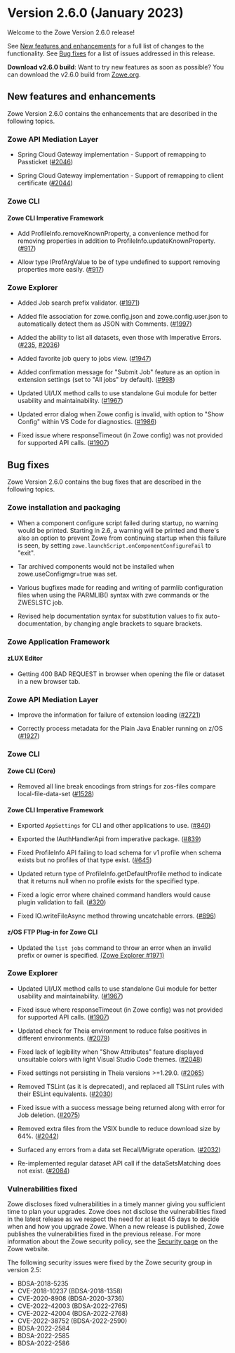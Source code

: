 # Version 2.6.0 (January 2023)

Welcome to the Zowe Version 2.6.0 release!

See [New features and enhancements](#new-features-and-enhancements) for a full list of changes to the functionality. See [Bug fixes](#bug-fixes) for a list of issues addressed in this release.

**Download v2.6.0 build**: Want to try new features as soon as possible? You can download the v2.6.0 build from [Zowe.org](https://www.zowe.org/download.html).

## New features and enhancements

Zowe Version 2.6.0 contains the enhancements that are described in the following topics.

### Zowe API Mediation Layer

* Spring Cloud Gateway implementation - Support of remapping to Passticket ([#2046](https://github.com/zowe/api-layer/issues/2046))

* Spring Cloud Gateway implementation - Support of remapping to client certificate ([#2044](https://github.com/zowe/api-layer/issues/2044))

### Zowe CLI

#### Zowe CLI Imperative Framework

- Add ProfileInfo.removeKnownProperty, a convenience method for removing properties in addition to ProfileInfo.updateKnownProperty. ([#917](https://github.com/zowe/imperative/issues/917))

- Allow type IProfArgValue to be of type undefined to support removing properties more easily. ([#917](https://github.com/zowe/imperative/issues/917))

### Zowe Explorer

- Added Job search prefix validator. ([#1971](https://github.com/zowe/vscode-extension-for-zowe/issues/1971))

- Added file association for zowe.config.json and zowe.config.user.json to automatically detect them as JSON with Comments. ([#1997](https://github.com/zowe/vscode-extension-for-zowe/issues/1997))

- Added the ability to list all datasets, even those with Imperative Errors. ([#235](https://github.com/zowe/vscode-extension-for-zowe/issues/235), [#2036](https://github.com/zowe/vscode-extension-for-zowe/issues/2036))

- Added favorite job query to jobs view. ([#1947](https://github.com/zowe/vscode-extension-for-zowe/issues/1947))

- Added confirmation message for "Submit Job" feature as an option in extension settings (set to "All jobs" by default). ([#998](https://github.com/zowe/vscode-extension-for-zowe/issues/998))

- Updated UI/UX method calls to use standalone Gui module for better usability and maintainability. ([#1967](https://github.com/zowe/vscode-extension-for-zowe/issues/1967))

- Updated error dialog when Zowe config is invalid, with option to "Show Config" within VS Code for diagnostics. ([#1986](https://github.com/zowe/vscode-extension-for-zowe/issues/1986))

- Fixed issue where responseTimeout (in Zowe config) was not provided for supported API calls. ([#1907](https://github.com/zowe/vscode-extension-for-zowe/issues/1907))

## Bug fixes

Zowe Version 2.6.0 contains the bug fixes that are described in the following topics.

### Zowe installation and packaging

- When a component configure script failed during startup, no warning would be printed. Starting in 2.6, a warning will be printed and there's also an option to prevent Zowe from continuing startup when this failure is seen, by setting `zowe.launchScript.onComponentConfigureFail` to "exit".

- Tar archived components would not be installed when zowe.useConfigmgr=true was set.

- Various bugfixes made for reading and writing of parmlib configuration files when using the PARMLIB() syntax with zwe commands or the ZWESLSTC job.

- Revised help documentation syntax for substitution values to fix auto-documentation, by changing angle brackets to square brackets.

### Zowe Application Framework

#### zLUX Editor

- Getting 400 BAD REQUEST in browser when opening the file or dataset in a new browser tab.

### Zowe API Mediation Layer

* Improve the information for failure of extension loading ([#2721](https://github.com/zowe/api-layer/pull/2721)) 

* Correctly process metadata for the Plain Java Enabler running on z/OS ([#1927](https://github.com/zowe/api-layer/issues/1927))
### Zowe CLI

#### Zowe CLI (Core)

- Removed all line break encodings from strings for zos-files compare local-file-data-set ([#1528](https://github.com/zowe/zowe-cli/issues/1528))

#### Zowe CLI Imperative Framework

- Exported `AppSettings` for CLI and other applications to use. ([#840](https://github.com/zowe/imperative/issues/840))

- Exported the IAuthHandlerApi from imperative package. ([#839](https://github.com/zowe/imperative/issues/839))

- Fixed ProfileInfo API failing to load schema for v1 profile when schema exists but no profiles of that type exist. ([#645](https://github.com/zowe/imperative/issues/645))

- Updated return type of ProfileInfo.getDefaultProfile method to indicate that it returns null when no profile exists for the specified type.

- Fixed a logic error where chained command handlers would cause plugin validation to fail. ([#320](https://github.com/zowe/imperative/issues/320))

- Fixed IO.writeFileAsync method throwing uncatchable errors. ([#896](https://github.com/zowe/imperative/issues/896))

#### z/OS FTP Plug-in for Zowe CLI

- Updated the `list jobs` command to throw an error when an invalid prefix or owner is specified. [(Zowe Explorer #1971)](https://github.com/zowe/vscode-extension-for-zowe/issues/1971)

### Zowe Explorer

- Updated UI/UX method calls to use standalone Gui module for better usability and maintainability. ([#1967](https://github.com/zowe/vscode-extension-for-zowe/issues/1967))

- Fixed issue where responseTimeout (in Zowe config) was not provided for supported API calls. ([#1907](https://github.com/zowe/vscode-extension-for-zowe/issues/1907))

- Updated check for Theia environment to reduce false positives in different environments. ([#2079](https://github.com/zowe/vscode-extension-for-zowe/issues/2079))

- Fixed lack of legibility when "Show Attributes" feature displayed unsuitable colors with light Visual Studio Code themes. ([#2048](https://github.com/zowe/vscode-extension-for-zowe/issues/2048))

- Fixed settings not persisting in Theia versions >=1.29.0. ([#2065](https://github.com/zowe/vscode-extension-for-zowe/pull/2065))

- Removed TSLint (as it is deprecated), and replaced all TSLint rules with their ESLint equivalents. ([#2030](https://github.com/zowe/vscode-extension-for-zowe/issues/2030))

- Fixed issue with a success message being returned along with error for Job deletion. ([#2075](https://github.com/zowe/vscode-extension-for-zowe/issues/2075))

- Removed extra files from the VSIX bundle to reduce download size by 64%. ([#2042](https://github.com/zowe/vscode-extension-for-zowe/pull/2042))

- Surfaced any errors from a data set Recall/Migrate operation. ([#2032](https://github.com/zowe/vscode-extension-for-zowe/issues/2032))

- Re-implemented regular dataset API call if the dataSetsMatching does not exist. ([#2084](https://github.com/zowe/vscode-extension-for-zowe/issues/2084))

### Vulnerabilities fixed

Zowe discloses fixed vulnerabilities in a timely manner giving you sufficient time to plan your upgrades. Zowe does not disclose the vulnerabilities fixed in the latest release as we respect the need for at least 45 days to decide when and how you upgrade Zowe. When a new release is published, Zowe publishes the vulnerabilities fixed in the previous release. For more information about the Zowe security policy, see the [Security page](https://www.zowe.org/security.html) on the Zowe website.

The following security issues were fixed by the Zowe security group in version 2.5:

- BDSA-2018-5235
- CVE-2018-10237 (BDSA-2018-1358)
- CVE-2020-8908 (BDSA-2020-3736)
- CVE-2022-42003 (BDSA-2022-2765)
- CVE-2022-42004 (BDSA-2022-2768)
- CVE-2022-38752 (BDSA-2022-2590)
- BDSA-2022-2584
- BDSA-2022-2585
- BDSA-2022-2586
